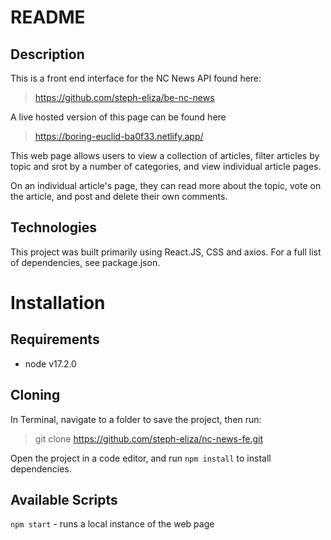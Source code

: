 # README

## Description

This is a front end interface for the NC News API found here:

> https://github.com/steph-eliza/be-nc-news

A live hosted version of this page can be found here

> https://boring-euclid-ba0f33.netlify.app/

This web page allows users to view a collection of articles, filter articles by topic and srot by a number of categories, and view individual article pages.

On an individual article's page, they can read more about the topic, vote on the article, and post and delete their own comments.

## Technologies

This project was built primarily using React.JS, CSS and axios. For a full list of dependencies, see package.json.

# Installation

## Requirements

- node v17.2.0

## Cloning

In Terminal, navigate to a folder to save the project, then run:

> git clone https://github.com/steph-eliza/nc-news-fe.git

Open the project in a code editor, and run `npm install` to install dependencies.

## Available Scripts

`npm start` - runs a local instance of the web page
